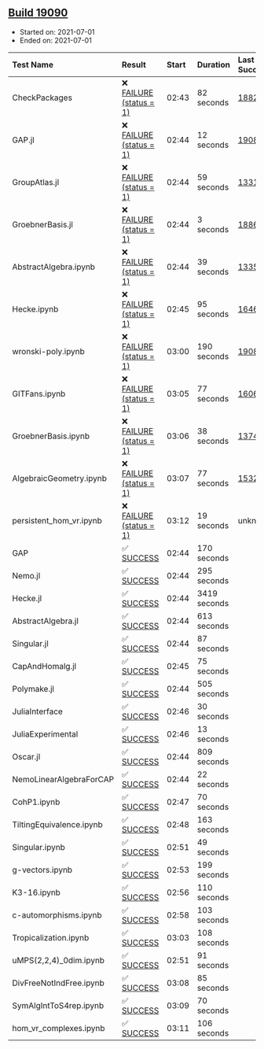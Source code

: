 ## [Build 19090](https://oscarci.mathematik.uni-kl.de/job/oscar/19090/)

* Started on: 2021-07-01
* Ended on: 2021-07-01

| Test Name    | Result | Start | Duration | Last Success | First Failure |
|:-------------|:-------|:------|:---------|:-------------|:--------------|
| CheckPackages | ❌ [FAILURE (status = 1)](https://oscarci.mathematik.uni-kl.de/job/oscar/19090/artifact/logs/build-19090/CheckPackages.log) | 02:43 | 82 seconds | [18822](https://oscarci.mathematik.uni-kl.de/job/oscar/18822/) | [18823](https://oscarci.mathematik.uni-kl.de/job/oscar/18823/) |
| GAP.jl | ❌ [FAILURE (status = 1)](https://oscarci.mathematik.uni-kl.de/job/oscar/19090/artifact/logs/build-19090/GAP.jl.log) | 02:44 | 12 seconds | [19089](https://oscarci.mathematik.uni-kl.de/job/oscar/19089/) | [19090](https://oscarci.mathematik.uni-kl.de/job/oscar/19090/) |
| GroupAtlas.jl | ❌ [FAILURE (status = 1)](https://oscarci.mathematik.uni-kl.de/job/oscar/19090/artifact/logs/build-19090/GroupAtlas.jl.log) | 02:44 | 59 seconds | [13311](https://oscarci.mathematik.uni-kl.de/job/oscar/13311/) | [13312](https://oscarci.mathematik.uni-kl.de/job/oscar/13312/) |
| GroebnerBasis.jl | ❌ [FAILURE (status = 1)](https://oscarci.mathematik.uni-kl.de/job/oscar/19090/artifact/logs/build-19090/GroebnerBasis.jl.log) | 02:44 | 3 seconds | [18864](https://oscarci.mathematik.uni-kl.de/job/oscar/18864/) | [18865](https://oscarci.mathematik.uni-kl.de/job/oscar/18865/) |
| AbstractAlgebra.ipynb | ❌ [FAILURE (status = 1)](https://oscarci.mathematik.uni-kl.de/job/oscar/19090/artifact/logs/build-19090/AbstractAlgebra.ipynb.log) | 02:44 | 39 seconds | [13355](https://oscarci.mathematik.uni-kl.de/job/oscar/13355/) | [13356](https://oscarci.mathematik.uni-kl.de/job/oscar/13356/) |
| Hecke.ipynb | ❌ [FAILURE (status = 1)](https://oscarci.mathematik.uni-kl.de/job/oscar/19090/artifact/logs/build-19090/Hecke.ipynb.log) | 02:45 | 95 seconds | [16463](https://oscarci.mathematik.uni-kl.de/job/oscar/16463/) | [16464](https://oscarci.mathematik.uni-kl.de/job/oscar/16464/) |
| wronski-poly.ipynb | ❌ [FAILURE (status = 1)](https://oscarci.mathematik.uni-kl.de/job/oscar/19090/artifact/logs/build-19090/wronski-poly.ipynb.log) | 03:00 | 190 seconds | [19088](https://oscarci.mathematik.uni-kl.de/job/oscar/19088/) | [19089](https://oscarci.mathematik.uni-kl.de/job/oscar/19089/) |
| GITFans.ipynb | ❌ [FAILURE (status = 1)](https://oscarci.mathematik.uni-kl.de/job/oscar/19090/artifact/logs/build-19090/GITFans.ipynb.log) | 03:05 | 77 seconds | [16068](https://oscarci.mathematik.uni-kl.de/job/oscar/16068/) | [16069](https://oscarci.mathematik.uni-kl.de/job/oscar/16069/) |
| GroebnerBasis.ipynb | ❌ [FAILURE (status = 1)](https://oscarci.mathematik.uni-kl.de/job/oscar/19090/artifact/logs/build-19090/GroebnerBasis.ipynb.log) | 03:06 | 38 seconds | [13748](https://oscarci.mathematik.uni-kl.de/job/oscar/13748/) | [13749](https://oscarci.mathematik.uni-kl.de/job/oscar/13749/) |
| AlgebraicGeometry.ipynb | ❌ [FAILURE (status = 1)](https://oscarci.mathematik.uni-kl.de/job/oscar/19090/artifact/logs/build-19090/AlgebraicGeometry.ipynb.log) | 03:07 | 77 seconds | [15322](https://oscarci.mathematik.uni-kl.de/job/oscar/15322/) | [15323](https://oscarci.mathematik.uni-kl.de/job/oscar/15323/) |
| persistent_hom_vr.ipynb | ❌ [FAILURE (status = 1)](https://oscarci.mathematik.uni-kl.de/job/oscar/19090/artifact/logs/build-19090/persistent_hom_vr.ipynb.log) | 03:12 | 19 seconds | unknown | unknown |
| GAP | ✅ [SUCCESS](https://oscarci.mathematik.uni-kl.de/job/oscar/19090/artifact/logs/build-19090/GAP.log) | 02:44 | 170 seconds |  |  |
| Nemo.jl | ✅ [SUCCESS](https://oscarci.mathematik.uni-kl.de/job/oscar/19090/artifact/logs/build-19090/Nemo.jl.log) | 02:44 | 295 seconds |  |  |
| Hecke.jl | ✅ [SUCCESS](https://oscarci.mathematik.uni-kl.de/job/oscar/19090/artifact/logs/build-19090/Hecke.jl.log) | 02:44 | 3419 seconds |  |  |
| AbstractAlgebra.jl | ✅ [SUCCESS](https://oscarci.mathematik.uni-kl.de/job/oscar/19090/artifact/logs/build-19090/AbstractAlgebra.jl.log) | 02:44 | 613 seconds |  |  |
| Singular.jl | ✅ [SUCCESS](https://oscarci.mathematik.uni-kl.de/job/oscar/19090/artifact/logs/build-19090/Singular.jl.log) | 02:44 | 87 seconds |  |  |
| CapAndHomalg.jl | ✅ [SUCCESS](https://oscarci.mathematik.uni-kl.de/job/oscar/19090/artifact/logs/build-19090/CapAndHomalg.jl.log) | 02:45 | 75 seconds |  |  |
| Polymake.jl | ✅ [SUCCESS](https://oscarci.mathematik.uni-kl.de/job/oscar/19090/artifact/logs/build-19090/Polymake.jl.log) | 02:44 | 505 seconds |  |  |
| JuliaInterface | ✅ [SUCCESS](https://oscarci.mathematik.uni-kl.de/job/oscar/19090/artifact/logs/build-19090/JuliaInterface.log) | 02:46 | 30 seconds |  |  |
| JuliaExperimental | ✅ [SUCCESS](https://oscarci.mathematik.uni-kl.de/job/oscar/19090/artifact/logs/build-19090/JuliaExperimental.log) | 02:46 | 13 seconds |  |  |
| Oscar.jl | ✅ [SUCCESS](https://oscarci.mathematik.uni-kl.de/job/oscar/19090/artifact/logs/build-19090/Oscar.jl.log) | 02:44 | 809 seconds |  |  |
| NemoLinearAlgebraForCAP | ✅ [SUCCESS](https://oscarci.mathematik.uni-kl.de/job/oscar/19090/artifact/logs/build-19090/NemoLinearAlgebraForCAP.log) | 02:44 | 22 seconds |  |  |
| CohP1.ipynb | ✅ [SUCCESS](https://oscarci.mathematik.uni-kl.de/job/oscar/19090/artifact/logs/build-19090/CohP1.ipynb.log) | 02:47 | 70 seconds |  |  |
| TiltingEquivalence.ipynb | ✅ [SUCCESS](https://oscarci.mathematik.uni-kl.de/job/oscar/19090/artifact/logs/build-19090/TiltingEquivalence.ipynb.log) | 02:48 | 163 seconds |  |  |
| Singular.ipynb | ✅ [SUCCESS](https://oscarci.mathematik.uni-kl.de/job/oscar/19090/artifact/logs/build-19090/Singular.ipynb.log) | 02:51 | 49 seconds |  |  |
| g-vectors.ipynb | ✅ [SUCCESS](https://oscarci.mathematik.uni-kl.de/job/oscar/19090/artifact/logs/build-19090/g-vectors.ipynb.log) | 02:53 | 199 seconds |  |  |
| K3-16.ipynb | ✅ [SUCCESS](https://oscarci.mathematik.uni-kl.de/job/oscar/19090/artifact/logs/build-19090/K3-16.ipynb.log) | 02:56 | 110 seconds |  |  |
| c-automorphisms.ipynb | ✅ [SUCCESS](https://oscarci.mathematik.uni-kl.de/job/oscar/19090/artifact/logs/build-19090/c-automorphisms.ipynb.log) | 02:58 | 103 seconds |  |  |
| Tropicalization.ipynb | ✅ [SUCCESS](https://oscarci.mathematik.uni-kl.de/job/oscar/19090/artifact/logs/build-19090/Tropicalization.ipynb.log) | 03:03 | 108 seconds |  |  |
| uMPS(2,2,4)_0dim.ipynb | ✅ [SUCCESS](https://oscarci.mathematik.uni-kl.de/job/oscar/19090/artifact/logs/build-19090/uMPS-2-2-4-_0dim.ipynb.log) | 02:51 | 91 seconds |  |  |
| DivFreeNotIndFree.ipynb | ✅ [SUCCESS](https://oscarci.mathematik.uni-kl.de/job/oscar/19090/artifact/logs/build-19090/DivFreeNotIndFree.ipynb.log) | 03:08 | 85 seconds |  |  |
| SymAlgIntToS4rep.ipynb | ✅ [SUCCESS](https://oscarci.mathematik.uni-kl.de/job/oscar/19090/artifact/logs/build-19090/SymAlgIntToS4rep.ipynb.log) | 03:09 | 70 seconds |  |  |
| hom_vr_complexes.ipynb | ✅ [SUCCESS](https://oscarci.mathematik.uni-kl.de/job/oscar/19090/artifact/logs/build-19090/hom_vr_complexes.ipynb.log) | 03:11 | 106 seconds |  |  |
